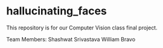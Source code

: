 # hallucinating_faces
This repository is for our Computer Vision class final project.

Team Members:
Shashwat Srivastava
William Bravo
